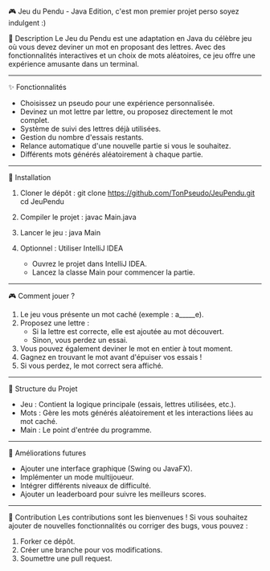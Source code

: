 🎮 Jeu du Pendu - Java Edition, c'est mon premier projet perso soyez indulgent :)


📖 Description
Le Jeu du Pendu est une adaptation en Java du célèbre jeu où vous devez deviner un mot en proposant des lettres. Avec des fonctionnalités interactives et un choix de mots aléatoires, ce jeu offre une expérience amusante dans un terminal.

---

✨ Fonctionnalités
- Choisissez un pseudo pour une expérience personnalisée.
- Devinez un mot lettre par lettre, ou proposez directement le mot complet.
- Système de suivi des lettres déjà utilisées.
- Gestion du nombre d'essais restants.
- Relance automatique d'une nouvelle partie si vous le souhaitez.
- Différents mots générés aléatoirement à chaque partie.

---

🚀 Installation

1. Cloner le dépôt :
   git clone https://github.com/TonPseudo/JeuPendu.git
   cd JeuPendu

2. Compiler le projet :
   javac Main.java

3. Lancer le jeu :
   java Main

4. Optionnel : Utiliser IntelliJ IDEA
   - Ouvrez le projet dans IntelliJ IDEA.
   - Lancez la classe Main pour commencer la partie.

---

🎮 Comment jouer ?
1. Le jeu vous présente un mot caché (exemple : a_____e).
2. Proposez une lettre :
   - Si la lettre est correcte, elle est ajoutée au mot découvert.
   - Sinon, vous perdez un essai.
3. Vous pouvez également deviner le mot en entier à tout moment.
4. Gagnez en trouvant le mot avant d'épuiser vos essais !
5. Si vous perdez, le mot correct sera affiché.

---

📂 Structure du Projet
- Jeu : Contient la logique principale (essais, lettres utilisées, etc.).
- Mots : Gère les mots générés aléatoirement et les interactions liées au mot caché.
- Main : Le point d'entrée du programme.

---

🎨 Améliorations futures
- Ajouter une interface graphique (Swing ou JavaFX).
- Implémenter un mode multijoueur.
- Intégrer différents niveaux de difficulté.
- Ajouter un leaderboard pour suivre les meilleurs scores.

---

🤝 Contribution
Les contributions sont les bienvenues ! Si vous souhaitez ajouter de nouvelles fonctionnalités ou corriger des bugs, vous pouvez :
1. Forker ce dépôt.
2. Créer une branche pour vos modifications.
3. Soumettre une pull request.
